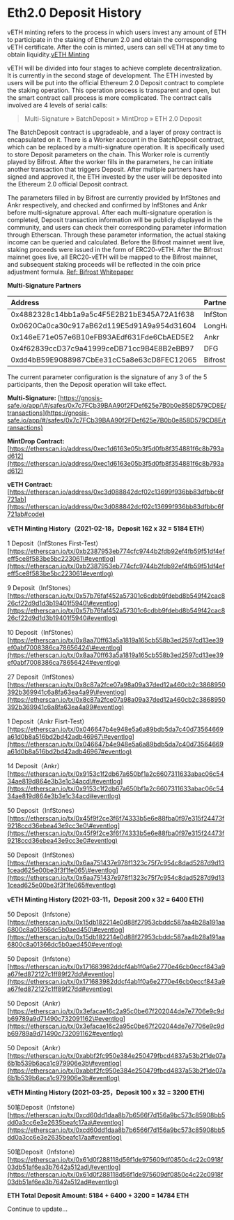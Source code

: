 # Eth2.0 Deposit History

vETH minting refers to the process in which users invest any amount of ETH to participate in the staking of Etherum 2.0 and obtain the corresponding vETH certificate. After the coin is minted, users can sell vETH at any time to obtain liquidity.[vETH Minting](https://vtoken.io/drop)

vETH will be divided into four stages to achieve complete decentralization. It is currently in the second stage of development. The ETH invested by users will be put into the official Ethereum 2.0 Deposit contract to complete the staking operation. This operation process is transparent and open, but the smart contract call process is more complicated. The contract calls involved are 4 levels of serial calls:

> Multi-Signature » BatchDeposit » MintDrop » ETH 2.0 Deposit

The BatchDeposit contract is upgradeable, and a layer of proxy contract is encapsulated on it. There is a Worker account in the BatchDeposit contract, which can be replaced by a multi-signature operation. It is specifically used to store Deposit parameters on the chain. This Worker role is currently played by Bifrost. After the worker fills in the parameters, he can initiate another transaction that triggers Deposit. After multiple partners have signed and approved it, the ETH invested by the user will be deposited into the Ethereum 2.0 official Deposit contract.

The parameters filled in by Bifrost are currently provided by InfStones and Ankr respectively, and checked and confirmed by InfStones and Ankr before multi-signature approval. After each multi-signature operation is completed, Deposit transaction information will be publicly displayed in the community, and users can check their corresponding parameter information through Etherscan. Through these parameter information, the actual staking income can be queried and calculated. Before the Bifrost mainnet went live, staking proceeds were issued in the form of ERC20-vETH. After the Bifrost mainnet goes live, all ERC20-vETH will be mapped to the Bifrost mainnet, and subsequent staking proceeds will be reflected in the coin price adjustment formula. [Ref: Bifrost Whitepaper](https://whitepaper.bifrost.finance/)

 **Multi-Signature Partners**

| Address | Partners |
| :--- | :--- |
| 0x4882328c14bb1a9a5c4F5E2B21bE345A72A1f638 | InfStones |
| 0x0620Ca0ca30c917aB62d119E5d91A9a954d31604 | LongHash |
| 0x146eE71e057e6B10eFB93AEdf631Fde6CbAED5E2 | Ankr |
| 0x4f62839ccD37c9a41999ceDB71cc9B4E8B2eBB97 | DFG |
| 0xdd4bB59E9088987CbEe31cC5a8e63cD8FEC12065 | Bifrost |

The current parameter configuration is the signature of any 3 of the 5 participants, then the Deposit operation will take effect.

**Multi-Signature:** [https://gnosis-safe.io/app/\#/safes/0x7c7FCb39BAA90f2FDef625e7B0b0e858D579CD8E/transactions](https://gnosis-safe.io/app/#/safes/0x7c7FCb39BAA90f2FDef625e7B0b0e858D579CD8E/transactions)

**MintDrop Contract:** [https://etherscan.io/address/0xec1d6163e05b3f5d0fb8f354881f6c8b793ad612](https://etherscan.io/address/0xec1d6163e05b3f5d0fb8f354881f6c8b793ad612)

**vETH Contract:** [https://etherscan.io/address/0xc3d088842dcf02c13699f936bb83dfbbc6f721ab](https://etherscan.io/address/0xc3d088842dcf02c13699f936bb83dfbbc6f721ab#code)

**vETH Minting History（2021-02-18，Deposit 162 x 32 = 5184 ETH）**

1 Deposit（InfStones First-Test） [https://etherscan.io/tx/0xb2387953eb774cfc9744b2fdb92ef4fb59f51df4efeff5ce8f583be5bc223061\#eventlog](https://etherscan.io/tx/0xb2387953eb774cfc9744b2fdb92ef4fb59f51df4efeff5ce8f583be5bc223061#eventlog) 

9 Deposit（InfStones） [https://etherscan.io/tx/0x57b76faf452a57301c6cdbb9fdebd8b549f42cac826cf22d9d1d3b19401f5940\#eventlog](https://etherscan.io/tx/0x57b76faf452a57301c6cdbb9fdebd8b549f42cac826cf22d9d1d3b19401f5940#eventlog) 

10 Deposit（InfStones） [https://etherscan.io/tx/0x8aa70ff63a5a1819a165cb558b3ed2597cd13ee39ef0abf7008386ca78656424\#eventlog](https://etherscan.io/tx/0x8aa70ff63a5a1819a165cb558b3ed2597cd13ee39ef0abf7008386ca78656424#eventlog) 

27 Deposit（InfStones） [https://etherscan.io/tx/0x8c87a2fce07a98a09a37ded12a460cb2c3868950392b369941c6a8fa63ea4a99\#eventlog](https://etherscan.io/tx/0x8c87a2fce07a98a09a37ded12a460cb2c3868950392b369941c6a8fa63ea4a99#eventlog) 

1 Deposit（Ankr Fisrt-Test） [https://etherscan.io/tx/0x046647b4e948e5a6a89bdb5da7c40d73564669a61d0b8a516bd2bd42adb46967\#eventlog](https://etherscan.io/tx/0x046647b4e948e5a6a89bdb5da7c40d73564669a61d0b8a516bd2bd42adb46967#eventlog) 

14 Deposit（Ankr） [https://etherscan.io/tx/0x9153c1f2db67a650bf1a2c6607311633abac06c5434ae819d864e3b3e1c34acd\#eventlog](https://etherscan.io/tx/0x9153c1f2db67a650bf1a2c6607311633abac06c5434ae819d864e3b3e1c34acd#eventlog) 

50 Deposit（InfStones） [https://etherscan.io/tx/0x45f9f2ce3f6f74333b5e6e88fba0f97e315f24473f9218ccd36ebea43e9cc3e0\#eventlog](https://etherscan.io/tx/0x45f9f2ce3f6f74333b5e6e88fba0f97e315f24473f9218ccd36ebea43e9cc3e0#eventlog) 

50 Deposit（InfStones） [https://etherscan.io/tx/0x6aa751437e978f1323c75f7c954c8dad5287d9d131cead625e00be3f3f1fe065\#eventlog](https://etherscan.io/tx/0x6aa751437e978f1323c75f7c954c8dad5287d9d131cead625e00be3f3f1fe065#eventlog)

**vETH Minting History \(2021-03-11，Deposit 200 x 32 = 6400 ETH\)**

50 Deposit（Infstone） [https://etherscan.io/tx/0x15db182214e0d88f27953cbddc587aa4b28a191aa6800c8a01366dc5b0aed450\#eventlog](https://etherscan.io/tx/0x15db182214e0d88f27953cbddc587aa4b28a191aa6800c8a01366dc5b0aed450#eventlog) 

50 Deposit（Infstone） [https://etherscan.io/tx/0x171683982ddcf4ab1f0a6e2770e46cb0eccf843a9a67fed872127c1ff89f27dd\#eventlog](https://etherscan.io/tx/0x171683982ddcf4ab1f0a6e2770e46cb0eccf843a9a67fed872127c1ff89f27dd#eventlog) 

50 Deposit（Ankr） [https://etherscan.io/tx/0x3efacae16c2a95c0be67f202044de7e7706e9c9db69789a9d71490c732091162\#eventlog](https://etherscan.io/tx/0x3efacae16c2a95c0be67f202044de7e7706e9c9db69789a9d71490c732091162#eventlog) 

50 Deposit（Ankr） [https://etherscan.io/tx/0xabbf2fc950e384e250479fbcd4837a53b2f1de07a6b1b539b6aca1c979906e3b\#eventlog](https://etherscan.io/tx/0xabbf2fc950e384e250479fbcd4837a53b2f1de07a6b1b539b6aca1c979906e3b#eventlog)

**vETH Minting History \(2021-03-25，Deposit 100 x 32 = 3200 ETH\)**

50笔Deposit（Infstone） [https://etherscan.io/tx/0xcd60dd1daa8b7b6566f7d156a9bc573c85908bb5dd0a3cc6e3e2635beafc17aa\#eventlog](https://etherscan.io/tx/0xcd60dd1daa8b7b6566f7d156a9bc573c85908bb5dd0a3cc6e3e2635beafc17aa#eventlog) 

50笔Deposit（Infstone） [https://etherscan.io/tx/0x61d0f288118d56f1de975609df0850c4c22c0918f03db51af6ea3b7642a512ad\#eventlog](https://etherscan.io/tx/0x61d0f288118d56f1de975609df0850c4c22c0918f03db51af6ea3b7642a512ad#eventlog)

**ETH Total Deposit  Amount:  5184 + 6400 + 3200 = 14784 ETH**

Continue to update...



 


